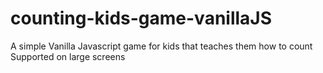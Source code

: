# counting-kids-game-vanillaJS
A simple Vanilla Javascript game for kids that teaches them how to count
Supported on large screens
